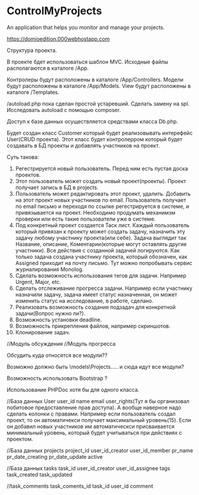 # ControlMyProjects
An application that helps you monitor and manage your projects.

https://domioedition.000webhostapp.com

Структура проекта.

В проекте бдет использоваться шаблон MVC.
Исходные файлы располагаются в каталоге /App.

Контролеры будут расположены в каталоге /App/Controllers.
Модели будут расположены в каталоге /App/Models.
View будут расположены в каталоге /Templates.

/autoload.php пока сделан простой устаревший. Сделать замену на spl. Исследовать autoload с помощью composer.

Доступ к базе данных осуществляется средствами класса Db.php.

Будет создан класс Customer который будет реализовывать интерефейс User(CRUD проекта).
Этот класс будет контролерром который будет создавать в БД проекты и добавлять участников на проект.

Суть такова:
  1) Регестрируется новый пользователь. Перед ним есть пустая доска проектов.
  2) Этот пользователь может создать новый проект(проекты). Проект получает запись в БД
  в projects.
  3) Пользователь может редактировать этот проект, удалить. Добавить на этот проект новых участников по email. Пользователь получает по email письмо и переходя по ссылке регестрируется в системе, и привязывается на проект. Необходимо продумать механимзм проверки или есть такие пользователи уже в системе.
  4) Под конкретный проект создается Таск лист. Каждый пользователь который привязан к проекту может создать задачу, назначить эту задачу любому участнику проекта(или себе).
  Задача выглядит так Название, описание, Коментарии(которые могут оставлять другие участники).
  Все действия с созданной задачей логируются. Как только задача создана участнику проекта, который обозначен, как Assigned приходит на почту письмо. Тут можно попробывать сервис журналирования Monolog.
  5) Сделать возможность использования тегов для задачи. Например Urgent, Major, etc.
  6) Сделать отслеживание прогресса задачи. Например если участнику назначили задачу, задача имеет статус назначенная, он может изменить статус на исследование, в работе, сделано.
  7) Реализовать возможность создания подзадач для конкретной задачи(Вопрос нужно ли?).
  8) Возможность установки deadline.
  9) Возможность прикрепления файлов, например скриншотов.
  10) Клонирование задач.

  //Модуль обсуждения
  //Модуль прогресса

  Обсудить куда относятся все модули??

  Возможно должно быть \models\Projects\.....  и сюда идут все модули?

  Возможность использовать Bootstrap ?
  
  Использование PHPDoc хотя бы для одного класса.
  

  //База данных User
  user_id
  name
  email
  user_rights(Тут я бы организовал побитовое предоставление прав доступа). А вообще наверное надо сделать колонки с правами. Например если пользователь создал проект, то он автоматичекси получает максимальный уровень(15). Если он добавил новых участников им автоматическси присваивается минимальный уровень, который будет учитываться при действиях с проектом.

  //База данных projects
  project_id
  user_id_creator
  user_id_member
  pr_name
  pr_date_creating
  pr_date_update
  active

  //База данных tasks
  task_id
  user_id_creator
  user_id_assignee
  tags
  task_created
  task_updated

  //task_comments
  task_coments_id
  task_id
  user_id
  comment
